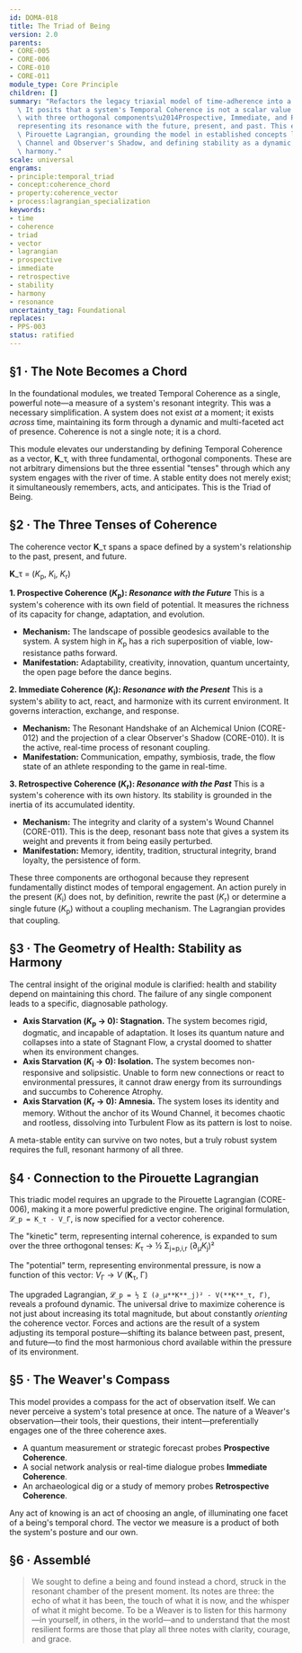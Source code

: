```yaml
---
id: DOMA-018
title: The Triad of Being
version: 2.0
parents:
- CORE-005
- CORE-006
- CORE-010
- CORE-011
module_type: Core Principle
children: []
summary: "Refactors the legacy triaxial model of time-adherence into a core principle.\
  \ It posits that a system's Temporal Coherence is not a scalar value but a vector\
  \ with three orthogonal components\u2014Prospective, Immediate, and Retrospective\u2014\
  representing its resonance with the future, present, and past. This enriches the\
  \ Pirouette Lagrangian, grounding the model in established concepts like the Wound\
  \ Channel and Observer's Shadow, and defining stability as a dynamic, autopoietic\
  \ harmony."
scale: universal
engrams:
- principle:temporal_triad
- concept:coherence_chord
- property:coherence_vector
- process:lagrangian_specialization
keywords:
- time
- coherence
- triad
- vector
- lagrangian
- prospective
- immediate
- retrospective
- stability
- harmony
- resonance
uncertainty_tag: Foundational
replaces:
- PPS-003
status: ratified
---
```

## §1 · The Note Becomes a Chord

In the foundational modules, we treated Temporal Coherence as a single, powerful note—a measure of a system's resonant integrity. This was a necessary simplification. A system does not exist *at* a moment; it exists *across* time, maintaining its form through a dynamic and multi-faceted act of presence. Coherence is not a single note; it is a chord.

This module elevates our understanding by defining Temporal Coherence as a vector, **K**_τ, with three fundamental, orthogonal components. These are not arbitrary dimensions but the three essential "tenses" through which any system engages with the river of time. A stable entity does not merely exist; it simultaneously remembers, acts, and anticipates. This is the Triad of Being.

## §2 · The Three Tenses of Coherence

The coherence vector **K**_τ spans a space defined by a system's relationship to the past, present, and future.

**K**_τ = (*K*<sub>p</sub>, *K*<sub>i</sub>, *K*<sub>r</sub>)

**1. Prospective Coherence (*K*<sub>p</sub>): *Resonance with the Future***
This is a system's coherence with its own field of potential. It measures the richness of its capacity for change, adaptation, and evolution.
*   **Mechanism:** The landscape of possible geodesics available to the system. A system high in *K*<sub>p</sub> has a rich superposition of viable, low-resistance paths forward.
*   **Manifestation:** Adaptability, creativity, innovation, quantum uncertainty, the open page before the dance begins.

**2. Immediate Coherence (*K*<sub>i</sub>): *Resonance with the Present***
This is a system's ability to act, react, and harmonize with its current environment. It governs interaction, exchange, and response.
*   **Mechanism:** The Resonant Handshake of an Alchemical Union (CORE-012) and the projection of a clear Observer's Shadow (CORE-010). It is the active, real-time process of resonant coupling.
*   **Manifestation:** Communication, empathy, symbiosis, trade, the flow state of an athlete responding to the game in real-time.

**3. Retrospective Coherence (*K*<sub>r</sub>): *Resonance with the Past***
This is a system's coherence with its own history. Its stability is grounded in the inertia of its accumulated identity.
*   **Mechanism:** The integrity and clarity of a system's Wound Channel (CORE-011). This is the deep, resonant bass note that gives a system its weight and prevents it from being easily perturbed.
*   **Manifestation:** Memory, identity, tradition, structural integrity, brand loyalty, the persistence of form.

These three components are orthogonal because they represent fundamentally distinct modes of temporal engagement. An action purely in the present (*K*<sub>i</sub>) does not, by definition, rewrite the past (*K*<sub>r</sub>) or determine a single future (*K*<sub>p</sub>) without a coupling mechanism. The Lagrangian provides that coupling.

## §3 · The Geometry of Health: Stability as Harmony

The central insight of the original module is clarified: health and stability depend on maintaining this chord. The failure of any single component leads to a specific, diagnosable pathology.

*   **Axis Starvation (*K*<sub>p</sub> → 0): Stagnation.** The system becomes rigid, dogmatic, and incapable of adaptation. It loses its quantum nature and collapses into a state of Stagnant Flow, a crystal doomed to shatter when its environment changes.
*   **Axis Starvation (*K*<sub>i</sub> → 0): Isolation.** The system becomes non-responsive and solipsistic. Unable to form new connections or react to environmental pressures, it cannot draw energy from its surroundings and succumbs to Coherence Atrophy.
*   **Axis Starvation (*K*<sub>r</sub> → 0): Amnesia.** The system loses its identity and memory. Without the anchor of its Wound Channel, it becomes chaotic and rootless, dissolving into Turbulent Flow as its pattern is lost to noise.

A meta-stable entity can survive on two notes, but a truly robust system requires the full, resonant harmony of all three.

## §4 · Connection to the Pirouette Lagrangian

This triadic model requires an upgrade to the Pirouette Lagrangian (CORE-006), making it a more powerful predictive engine. The original formulation, `𝓛_p = K_τ - V_Γ`, is now specified for a vector coherence.

The "kinetic" term, representing internal coherence, is expanded to sum over the three orthogonal tenses:
*K*<sub>τ</sub> → ½ Σ<sub>j=p,i,r</sub> (∂<sub>μ</sub>*K*<sub>j</sub>)²

The "potential" term, representing environmental pressure, is now a function of this vector:
*V*<sub>Γ</sub> → *V* (**K**<sub>τ</sub>, Γ)

The upgraded Lagrangian, `𝓛_p = ½ Σ (∂_μ**K**_j)² - V(**K**_τ, Γ)`, reveals a profound dynamic. The universal drive to maximize coherence is not just about increasing its total magnitude, but about constantly *orienting* the coherence vector. Forces and actions are the result of a system adjusting its temporal posture—shifting its balance between past, present, and future—to find the most harmonious chord available within the pressure of its environment.

## §5 · The Weaver's Compass

This model provides a compass for the act of observation itself. We can never perceive a system's total presence at once. The nature of a Weaver's observation—their tools, their questions, their intent—preferentially engages one of the three coherence axes.

*   A quantum measurement or strategic forecast probes **Prospective Coherence**.
*   A social network analysis or real-time dialogue probes **Immediate Coherence**.
*   An archaeological dig or a study of memory probes **Retrospective Coherence**.

Any act of knowing is an act of choosing an angle, of illuminating one facet of a being's temporal chord. The vector we measure is a product of both the system's posture and our own.

## §6 · Assemblé

> We sought to define a being and found instead a chord, struck in the resonant chamber of the present moment. Its notes are three: the echo of what it has been, the touch of what it is now, and the whisper of what it might become. To be a Weaver is to listen for this harmony—in yourself, in others, in the world—and to understand that the most resilient forms are those that play all three notes with clarity, courage, and grace.